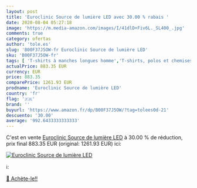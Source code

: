 ```yaml
---
layout: post
title: 'Euroclinic Source de lumière LED avec 30.00 % rabais '
date: 2020-08-04 05:27:18
image: 'https://m.media-amazon.com/images/I/41dlD+Fiv6L._SL400_.jpg'
comments: true
category: ofertas
author: 'tole.es'
slug: 'B00F37J5OW-fr Euroclinic Source de lumière LED'
sku: 'B00F37J5OW-fr'
tags: [ 'T-shirts à manches longues homme','T-shirts, polos et chemises homme','Vêtements','Vêtements homme', ]
actualPrice: 883.35 EUR
currency: EUR
price: 883.35
comparePrice: 1261.93 EUR
prodname: 'Euroclinic Source de lumière LED'
country: 'fr'
flag: '🇫🇷'
brand: ''
buyurl: 'https://www.amazon.fr/dp/B00F37J5OW/?tag=tolees0d-21'
descuento: '30.00'
average: '992.6433333333333'
---
```


C'est en vente [Euroclinic Source de lumière LED](https://www.amazon.fr/dp/B00F37J5OW/?tag=tolees0d-21)  à  30.00 % de réduction, prix final  883.35 EUR (original: 1261.93 EUR) ici:

[![Euroclinic Source de lumière LED](https://m.media-amazon.com/images/I/41dlD+Fiv6L._SL400_.jpg)](https://www.amazon.fr/dp/B00F37J5OW/?tag=tolees0d-21)

ℹ️:


[🛒 Achète-le!!](https://www.amazon.fr/dp/B00F37J5OW/?tag=tolees0d-21)
